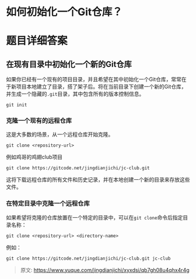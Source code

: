 # 如何初始化一个Git仓库？

# 题目详细答案
## 在现有目录中初始化一个新的Git仓库
如果你已经有一个现有的项目目录，并且希望在其中初始化一个Git仓库，常常在于新项目本地建立了目录，搭了架子后。将在当前目录下创建一个新的Git仓库，并生成一个隐藏的`.git`目录，其中包含所有的版本控制信息。

```plain
git init
```

### 克隆一个现有的远程仓库
这是大多数的场景，从一个远程仓库开始克隆。

```plain
git clone <repository-url>
```

例如鸡哥的鸡翅club项目

```plain
git clone https://gitcode.net/jingdianjichi/jc-club.git
```

这将下载远程仓库的所有文件和历史记录，并在本地创建一个新的目录来存放这些文件。

### 在特定目录中克隆一个远程仓库
如果希望将克隆的仓库放置在一个特定的目录中，可以在`git clone`命令后指定目录名称：

```plain
git clone <repository-url> <directory-name>
```

例如：

```plain
git clone https://gitcode.net/jingdianjichi/jc-club.git jc-club
```



> 原文: <https://www.yuque.com/jingdianjichi/xyxdsi/qb7gh08u4qhx4r4g>